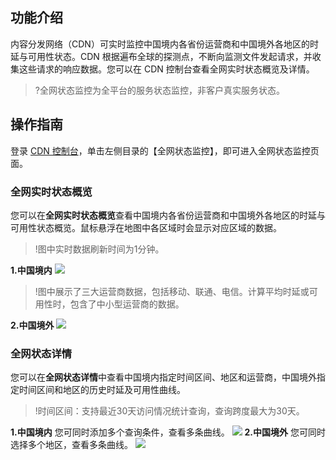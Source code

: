 
## 功能介绍
内容分发网络（CDN）可实时监控中国境内各省份运营商和中国境外各地区的时延与可用性状态。CDN 根据遍布全球的探测点，不断向监测文件发起请求，并收集这些请求的响应数据。您可以在 CDN 控制台查看全网实时状态概览及详情。
>?全网状态监控为全平台的服务状态监控，非客户真实服务状态。

## 操作指南
登录 [CDN 控制台](https://console.cloud.tencent.com/cdn)，单击左侧目录的【全网状态监控】，即可进入全网状态监控页面。

### 全网实时状态概览
您可以在**全网实时状态概览**查看中国境内各省份运营商和中国境外各地区的时延与可用性状态概览。鼠标悬浮在地图中各区域时会显示对应区域的数据。
>!图中实时数据刷新时间为1分钟。

**1.中国境内**
![](https://main.qcloudimg.com/raw/dc6dfeccb67e532e8fc51367ed58f3ca.png)
>!图中展示了三大运营商数据，包括移动、联通、电信。计算平均时延或可用性时，包含了中小型运营商的数据。

**2.中国境外**
![](https://main.qcloudimg.com/raw/7f8d7e05231921fddedec8600eb7361f.png)

### 全网状态详情
您可以在**全网状态详情**中查看中国境内指定时间区间、地区和运营商，中国境外指定时间区间和地区的历史时延及可用性曲线。
>!时间区间：支持最近30天访问情况统计查询，查询跨度最大为30天。

**1.中国境内**
您可同时添加多个查询条件，查看多条曲线。
![](https://main.qcloudimg.com/raw/43f5d81c68de46b6d0b2516f732d9357.png)
**2.中国境外**
您可同时选择多个地区，查看多条曲线。
![](https://main.qcloudimg.com/raw/7d33b90455c792120ad309b3de4bd9b1.png)

   

   

